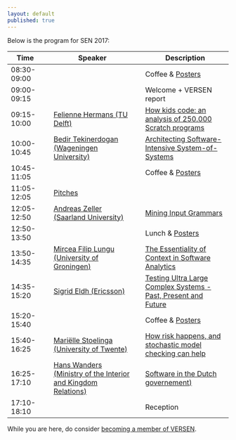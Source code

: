 ```yaml
---
layout: default
published: true
---
```


Below is the program for SEN 2017:

| Time | | Speaker | | Description |
|----- |-| ------  |-| ---------- |
| 08:30-09:00 | | | | Coffee & [Posters](./posters) |
| 09:00-09:15 | | | | Welcome + VERSEN report |
| 09:15-10:00 | | [Felienne Hermans (TU Delft)](./hermans) | | [How kids code: an analysis of 250.000 Scratch programs](./hermans) |
| 10:00-10:45 | | [Bedir Tekinerdogan (Wageningen University)](./tekinerdogan) | | [Architecting Software-Intensive System-of-Systems](./tekinerdogan) |
| 10:45-11:05 | | | | Coffee & [Posters](./posters) | 
| 11:05-12:05 | | [Pitches](./pitches) | | | 
| 12:05-12:50 | | [Andreas Zeller (Saarland University)](./zeller) | | [Mining Input Grammars](./zeller) |
| 12:50-13:50 | | | | Lunch & [Posters](./posters) |
| 13:50-14:35 | | [Mircea Filip Lungu (University of Groningen)](./lungu) | | [The Essentiality of Context in Software Analytics](./lungu) |
| 14:35-15:20 | | [Sigrid Eldh (Ericsson)](./eldh) | | [Testing Ultra Large Complex Systems - Past, Present and Future](./eldh) |
| 15:20-15:40 | | | | Coffee & [Posters](./posters) |
| 15:40-16:25 | | [Mariëlle Stoelinga (University of Twente)](./stoelinga)	| | [How risk happens, and stochastic model checking can help](./stoelinga) |
| 16:25-17:10 | | [Hans Wanders (Ministry of the Interior and Kingdom Relations)](./wanders)	| | [Software in the Dutch governement)](./wanders) |
| 17:10-18:10 | | |	| Reception |




While you are here, do consider [becoming a member of VERSEN](http://www.versen.nl/register).
